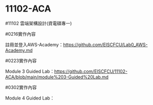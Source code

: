 # 11102-ACA


#11102 雲端架構設計(資電碩專一)

#0216實作內容

註冊並登入AWS-Academy：https://github.com/EISCFCU/Lab0_AWS-Academy.md

#0223實作內容

Module 3 Guided Lab：https://github.com/EISCFCU/11102-ACA/blob/main/module%203-Guided%20Lab.md

#0302實作內容

Module 4 Guided Lab：
